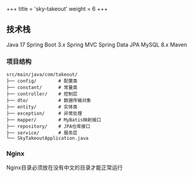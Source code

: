 +++
title = 'sky-takeout'
weight = 6
+++

## 技术栈
Java 17
Spring Boot 3.x
Spring MVC
Spring Data JPA
MySQL 8.x
Maven

### 项目结构
```
src/main/java/com/takeout/
├── config/        # 配置类
├── constant/      # 常量类
├── controller/    # 控制层
├── dto/           # 数据传输对象
├── entity/        # 实体类
├── exception/     # 异常处理
├── mapper/        # MyBatis映射接口
├── repository/    # JPA仓库接口
├── service/       # 服务层
└── SkyTakeoutApplication.java
```

### Nginx
Nginx目录必须放在没有中文的目录才能正常运行
